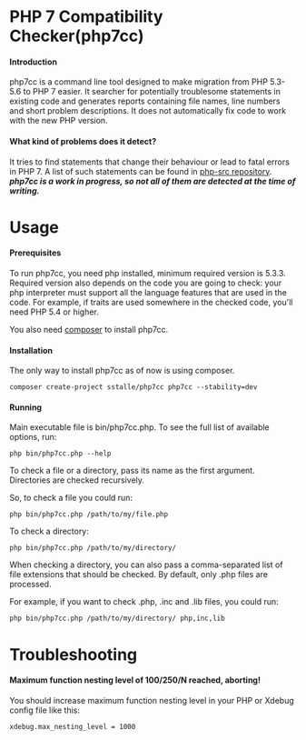 # PHP 7 Compatibility Checker(php7cc)
#### Introduction
php7cc is a command line tool designed to make migration from PHP 5.3-5.6 to PHP 7 easier.
It searcher for potentially troublesome statements in existing code and generates reports containing
file names, line numbers and short problem descriptions. It does not automatically fix
code to work with the new PHP version.

#### What kind of problems does it detect?
It tries to find statements that change their behaviour or lead to fatal errors in PHP 7.
A list of such statements can be found in [php-src repository](https://github.com/php/php-src/blob/master/UPGRADING).
***php7cc is a work in progress, so not all of them are detected at the time of writing.***

# Usage
#### Prerequisites
To run php7cc, you need php installed, minimum required version is 5.3.3. Required version
 also depends on the code you are going to check: your php interpreter must support all
 the language features that are used in the code. For example, if traits are used
 somewhere in the checked code, you'll need PHP 5.4 or higher.
 
You also need [composer](https://getcomposer.org/) to install php7cc.

#### Installation
The only way to install php7cc as of now is using composer.
```
composer create-project sstalle/php7cc php7cc --stability=dev
```

#### Running
Main executable file is bin/php7cc.php. To see the full list of available options, run:
```
php bin/php7cc.php --help
```

To check a file or a directory, pass its name as the first argument. Directories are checked
recursively.
 
So, to check a file you could run:
```
php bin/php7cc.php /path/to/my/file.php
```
To check a directory:
```
php bin/php7cc.php /path/to/my/directory/
```

When checking a directory, you can also pass a comma-separated list of file extensions that
should be checked. By default, only .php files are processed.
 
For example, if you want to check .php, .inc and .lib files, you could run:
```
php bin/php7cc.php /path/to/my/directory/ php,inc,lib 
```


# Troubleshooting
#### Maximum function nesting level of 100/250/N reached, aborting!
You should increase maximum function nesting level in your PHP or Xdebug config file like this:
```
xdebug.max_nesting_level = 1000
```
